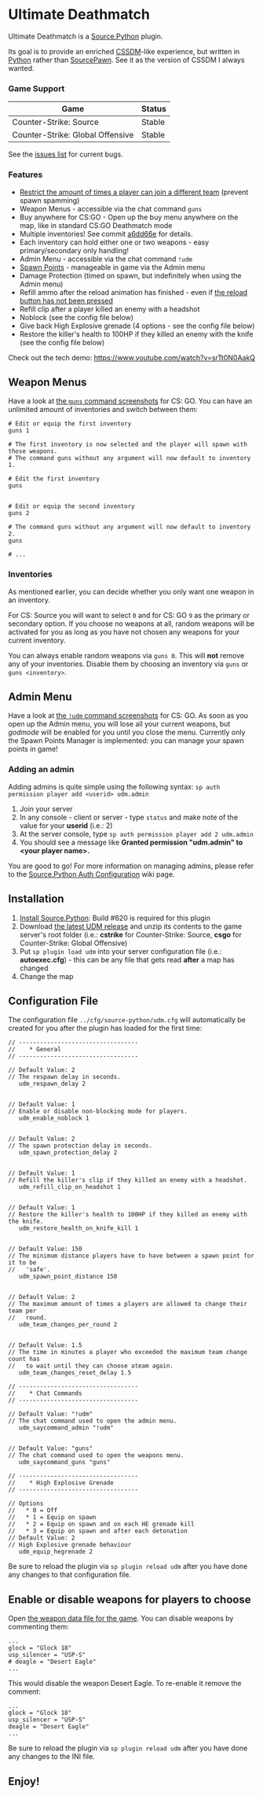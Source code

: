 # Ultimate Deathmatch
Ultimate Deathmatch is a [Source.Python](https://github.com/Source-Python-Dev-Team/Source.Python) plugin.

Its goal is to provide an enriched [CSSDM](http://www.bailopan.net/cssdm/)-like experience, but written in [Python](https://www.python.org/) rather than [SourcePawn](https://wiki.alliedmods.net/Introduction_to_SourcePawn).
See it as the version of CSSDM I always wanted.

### Game Support
| Game | Status |
| ---- | ------ |
| Counter-Strike: Source | Stable |
| Counter-Strike: Global Offensive | Stable |

See the [issues list](https://github.com/backraw/udm/issues) for current bugs.

### Features
* [Restrict the amount of times a player can join a different team](https://github.com/backraw/udm/commit/74b9bf689fab6c1e347a38a84715273871b2dfef) (prevent spawn spamming)
* Weapon Menus - accessible via the chat command ```guns```
* Buy anywhere for CS:GO - Open up the buy menu anywhere on the map, like in standard CS:GO Deathmatch mode
* Multiple inventories! See commit [a6dd66e](https://github.com/backraw/udm/commit/a6dd66e61a463d5ddd6c50ad8b49581eb6aa2d86) for details.
* Each inventory can hold either one or two weapons - easy primary/secondary only handling!
* Admin Menu - accessible via the chat command ```!udm```
* [Spawn Points](https://github.com/backraw/udm/tree/master/addons/source-python/data/plugins/udm/spawnpoints) - manageable in game via the Admin menu
* Damage Protection (timed on spawn, but indefinitely when using the Admin menu)
* Refill ammo after the reload animation has finished - even if [the reload button has not been pressed](https://github.com/backraw/udm/commit/19ea391fb6900a3d6497e7ea7b091bf1fea9ea76)
* Refill clip after a player killed an enemy with a headshot
* Noblock (see the config file below)
* Give back High Explosive grenade (4 options - see the config file below)
* Restore the killer's health to 100HP if they killed an enemy with the knife (see the config file below)

Check out the tech demo: https://www.youtube.com/watch?v=srTt0N0AakQ

## Weapon Menus
Have a look at [the ```guns``` command screenshots](https://github.com/backraw/udm/tree/master/screenshots/guns) for CS: GO. You can have an unlimited amount of
inventories and switch between them:

```
# Edit or equip the first inventory
guns 1

# The first inventory is now selected and the player will spawn with those weapons.
# The command guns without any argument will now default to inventory 1.

# Edit the first inventory
guns


# Edit or equip the second inventory
guns 2

# The command guns without any argument will now default to inventory 2.
guns

# ...
```

### Inventories
As mentioned earlier, you can decide whether you only want one weapon in an inventory.

For CS: Source you will want to select ```0``` and for CS: GO ```9``` as the primary or secondary option.
If you choose no weapons at all, random weapons will be activated for you as long as you have not
chosen any weapons for your current inventory.

You can always enable random weapons via ```guns 0```. This will **not** remove any of your inventories.
Disable them by choosing an inventory via ```guns``` or ```guns <inventory>```.

## Admin Menu
Have a look at [the ```!udm``` command screenshots](https://github.com/backraw/udm/tree/master/screenshots/admin) for CS: GO. As soon as you open up the Admin menu, you will lose all your current weapons, but *godmode* will be enabled for you
until you close the menu. Currently only the Spawn Points Manager is implemented: you can manage your spawn points in game!

### Adding an admin
Adding admins is quite simple using the following syntax: ```sp auth permission player add <userid> udm.admin```

1. Join your server
2. In any console - client or server - type ```status``` and make note of the value for your **userid** (i.e.: 2)
3. At the server console, type ```sp auth permission player add 2 udm.admin```
4. You should see a message like **Granted permission "udm.admin" to \<your player name\>.**

You are good to go! For more information on managing admins, please refer to the [Source.Python Auth Configuration](http://wiki.sourcepython.com/general/config-auth.html) wiki page.

## Installation
1. [Install Source.Python](http://wiki.sourcepython.com/general/installation.html): Build #620 is required for this plugin
2. Download [the latest UDM release](https://github.com/backraw/udm/releases/tag/v1.5.3) and unzip its contents to the game server's root folder (i.e.: **cstrike** for Counter-Strike: Source, **csgo** for Counter-Strike: Global Offensive)
3. Put ```sp plugin load udm``` into your server configuration file (i.e.: **autoexec.cfg**) - this can be any file that gets read **after** a map has changed
4. Change the map

## Configuration File
The configuration file ```../cfg/source-python/udm.cfg``` will automatically be created for you after the plugin has loaded for the first time:
```
// ----------------------------------
//    * General
// ----------------------------------

// Default Value: 2
// The respawn delay in seconds.
   udm_respawn_delay 2


// Default Value: 1
// Enable or disable non-blocking mode for players.
   udm_enable_noblock 1


// Default Value: 2
// The spawn protection delay in seconds.
   udm_spawn_protection_delay 2


// Default Value: 1
// Refill the killer's clip if they killed an enemy with a headshot.
   udm_refill_clip_on_headshot 1


// Default Value: 1
// Restore the killer's health to 100HP if they killed an enemy with the knife.
   udm_restore_health_on_knife_kill 1


// Default Value: 150
// The minimum distance players have to have between a spawn point for it to be
//   'safe'.
   udm_spawn_point_distance 150


// Default Value: 2
// The maximum amount of times a players are allowed to change their team per
//   round.
   udm_team_changes_per_round 2


// Default Value: 1.5
// The time in minutes a player who exceeded the maximum team change count has
//   to wait until they can choose ateam again.
   udm_team_changes_reset_delay 1.5

// ----------------------------------
//    * Chat Commands
// ----------------------------------

// Default Value: "!udm"
// The chat command used to open the admin menu.
   udm_saycommand_admin "!udm"


// Default Value: "guns"
// The chat command used to open the weapons menu.
   udm_saycommand_guns "guns"

// ----------------------------------
//    * High Explosive Grenade
// ----------------------------------

// Options
//   * 0 = Off
//   * 1 = Equip on spawn
//   * 2 = Equip on spawn and on each HE grenade kill
//   * 3 = Equip on spawn and after each detonation
// Default Value: 2
// High Explosive grenade behaviour
   udm_equip_hegrenade 2
```

Be sure to reload the plugin via ```sp plugin reload udm``` after you have done any changes to that configuration file.

## Enable or disable weapons for players to choose
Open [the weapon data file for the game](https://github.com/backraw/udm/tree/master/addons/source-python/data/plugins/udm/weapons).
You can disable weapons by commenting them:
```
...
glock = "Glock 18"
usp_silencer = "USP-S"
# deagle = "Desert Eagle"
...
```
This would disable the weapon Desert Eagle. To re-enable it remove the comment:
```
...
glock = "Glock 18"
usp_silencer = "USP-S"
deagle = "Desert Eagle"
...
```
Be sure to reload the plugin via ```sp plugin reload udm``` after you have done any changes to the INI file.

## Enjoy!
